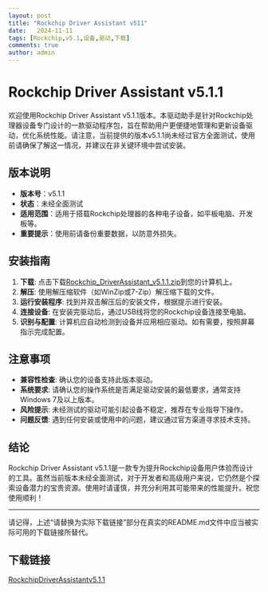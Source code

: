 ```yaml
---
layout: post
title: "Rockchip Driver Assistant v511"
date:   2024-11-11
tags: [Rockchip,v5.1,设备,驱动,下载]
comments: true
author: admin
---
```

# Rockchip Driver Assistant v5.1.1

欢迎使用Rockchip Driver Assistant v5.1.1版本。本驱动助手是针对Rockchip处理器设备专门设计的一款驱动程序包，旨在帮助用户更便捷地管理和更新设备驱动，优化系统性能。请注意，当前提供的版本v5.1.1尚未经过官方全面测试，使用前请确保了解这一情况，并建议在非关键环境中尝试安装。

## 版本说明
- **版本号**：v5.1.1
- **状态**：未经全面测试
- **适用范围**：适用于搭载Rockchip处理器的各种电子设备，如平板电脑、开发板等。
- **重要提示**：使用前请备份重要数据，以防意外损失。

## 安装指南
1. **下载**: 点击下载[Rockchip_DriverAssistant_v5.1.1.zip](请替换为实际下载链接)到您的计算机上。
2. **解压**: 使用解压缩软件（如WinZip或7-Zip）解压缩下载的文件。
3. **运行安装程序**: 找到并双击解压后的安装文件，根据提示进行安装。
4. **连接设备**: 在安装完驱动后，通过USB线将您的Rockchip设备连接至电脑。
5. **识别与配置**: 计算机应自动检测到设备并应用相应驱动。如有需要，按照屏幕指示完成配置。

## 注意事项
- **兼容性检查**: 确认您的设备支持此版本驱动。
- **系统要求**: 请确认您的操作系统是否满足驱动安装的最低要求，通常支持Windows 7及以上版本。
- **风险提示**: 未经测试的驱动可能引起设备不稳定，推荐在专业指导下操作。
- **问题反馈**: 遇到任何安装或使用中的问题，建议通过官方渠道寻求技术支持。

## 结论
Rockchip Driver Assistant v5.1.1是一款专为提升Rockchip设备用户体验而设计的工具。虽然当前版本未经全面测试，对于开发者和高级用户来说，它仍然是个探索设备潜力的宝贵资源。使用时请谨慎，并充分利用其可能带来的性能提升。祝您使用顺利！

---

请记得，上述“请替换为实际下载链接”部分在真实的README.md文件中应当被实际可用的下载链接所替代。

## 下载链接

[RockchipDriverAssistantv5.1.1](https://pan.quark.cn/s/78b288d321aa)